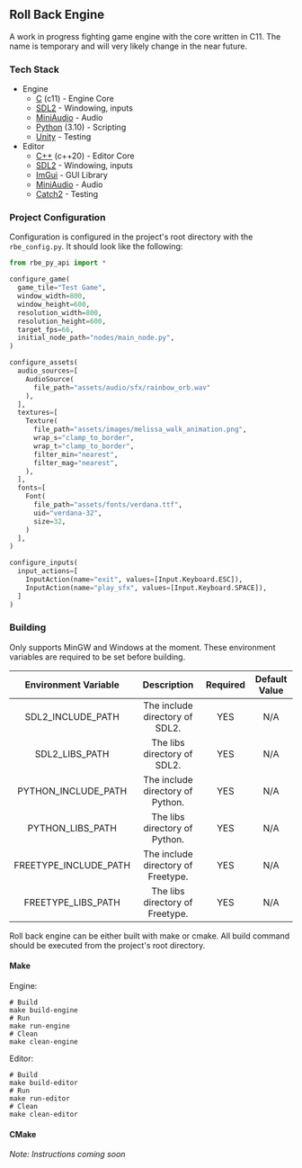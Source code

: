 ## Roll Back Engine

A work in progress fighting game engine with the core written in C11.  The name is temporary and will very likely change in the near future.

### Tech Stack

* Engine
  * [C](https://en.wikipedia.org/wiki/C_(programming_language)) (c11) - Engine Core
  * [SDL2](https://github.com/libsdl-org/SDL) - Windowing, inputs
  * [MiniAudio](https://github.com/mackron/miniaudio) - Audio
  * [Python](https://en.wikipedia.org/wiki/Python_(programming_language)) (3.10) - Scripting
  * [Unity](https://github.com/ThrowTheSwitch/Unity) - Testing
* Editor
    * [C++](https://en.wikipedia.org/wiki/C%2B%2B) (c++20) - Editor Core
    * [SDL2](https://github.com/libsdl-org/SDL) - Windowing, inputs
    * [ImGui](https://github.com/ocornut/imgui) - GUI Library
    * [MiniAudio](https://github.com/mackron/miniaudio) - Audio
    * [Catch2](https://github.com/catchorg/Catch2) - Testing

### Project Configuration

Configuration is configured in the project's root directory with the `rbe_config.py`.  It should look like the following:

```python
from rbe_py_api import *

configure_game(
  game_tile="Test Game",
  window_width=800,
  window_height=600,
  resolution_width=800,
  resolution_height=600,
  target_fps=66,
  initial_node_path="nodes/main_node.py",
)

configure_assets(
  audio_sources=[
    AudioSource(
      file_path="assets/audio/sfx/rainbow_orb.wav"
    ),
  ],
  textures=[
    Texture(
      file_path="assets/images/melissa_walk_animation.png",
      wrap_s="clamp_to_border",
      wrap_t="clamp_to_border",
      filter_min="nearest",
      filter_mag="nearest",
    ),
  ],
  fonts=[
    Font(
      file_path="assets/fonts/verdana.ttf",
      uid="verdana-32",
      size=32,
    )
  ],
)

configure_inputs(
  input_actions=[
    InputAction(name="exit", values=[Input.Keyboard.ESC]),
    InputAction(name="play_sfx", values=[Input.Keyboard.SPACE]),
  ]
)
```

### Building

Only supports MinGW and Windows at the moment. These environment variables are required to be set before building.

| Environment Variable  |                      Description                   | Required | Default Value |
|:---------------------:|:--------------------------------------------------:|:--------:|:-------------:|
|   SDL2_INCLUDE_PATH   | The include directory of SDL2.                     |    YES   |      N/A      |
|    SDL2_LIBS_PATH     | The libs directory of SDL2.                        |    YES   |      N/A      |
|  PYTHON_INCLUDE_PATH  | The include directory of Python.                   |    YES   |      N/A      |
|   PYTHON_LIBS_PATH    | The libs directory of Python.                      |    YES   |      N/A      |
| FREETYPE_INCLUDE_PATH | The include directory of Freetype.                 |    YES   |      N/A      |
|  FREETYPE_LIBS_PATH   | The libs directory of Freetype.                    |    YES   |      N/A      |

Roll back engine can be either built with make or cmake.  All build command should be executed from the project's root directory.

#### Make

Engine:

```shell
# Build
make build-engine
# Run
make run-engine
# Clean
make clean-engine
```

Editor:

```shell
# Build
make build-editor
# Run
make run-editor
# Clean
make clean-editor
```

#### CMake

*Note: Instructions coming soon*
